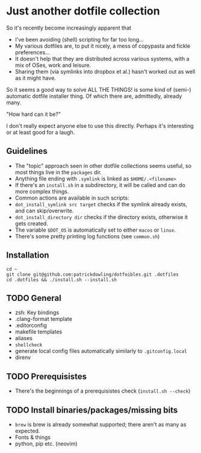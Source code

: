 # Just another dotfile collection
So it's recently become increasingly apparent that
- I've been avoiding (shell) scripting for far too long...
- My various dotfiles are, to put it nicely, a mess of copypasta and fickle preferences...
- It doesn't help that they are distributed across various systems, with a mix of OSes, work and leisure.
- Sharing them (via symlinks into dropbox et al.) hasn't worked out as well as it might have.

So it seems a good way to solve ALL THE THINGS! is some kind of (semi-) automatic dotfile installer thing. Of which there are, admittedly, already many.

"How hard can it be?"

I don't really expect anyone else to use this directly. Perhaps it's interesting or at least good for a laugh.

## Guidelines
- The "topic" approach seen in other dotfile collections seems useful, so most things live in the `packages` dir.
- Anything file ending with `.symlink` is linked as `$HOME/.<filename>`
- If there's an `install.sh` in a subdirectory, it will be called and can do more complex things.
- Common actions are available in such scripts:
 - `dot_install_symlink src target` checks if the symlink already exists, and can skip/overwrite.
 - `dot_install_directory dir` checks if the directory exists, otherwise it gets created.
- The variable `$DOT_OS` is automatically set to either `macos` or `linux`.
- There's some pretty printing log functions (see `common.sh`)

## Installation
```
cd ~
git clone git@github.com:patrickdowling/dotfoibles.git .dotfiles
cd .dotfiles && ./install.sh --install.sh
```

## TODO General
- zsh: Key bindings
- .clang-format template
- .editorconfig
- makefile templates
- aliases
- `shellcheck`
- generate local config files automatically similarly to `.gitconfig.local`
- direnv

## TODO Prerequisistes
- There's the beginnings of a prerequisistes check (`install.sh --check`)

## TODO Install binaries/packages/missing bits
- `brew` is brew is already somewhat supported; there aren't as many as expected.
- Fonts & things
- python, pip etc. (neovim)
